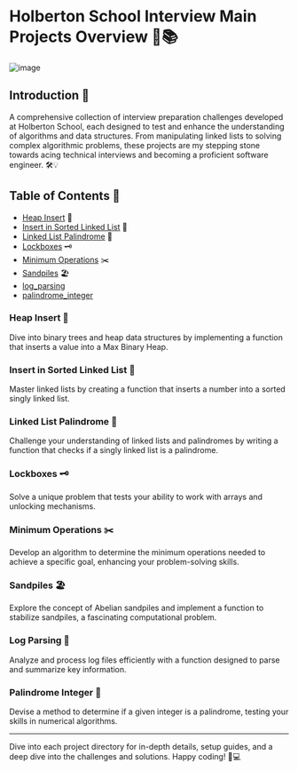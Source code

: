 # Holberton School Interview Main Projects Overview 🚀📚

![image](https://media.geeksforgeeks.org/wp-content/uploads/20211015174229/SoftwareEngineeringInterviewQuestionsAnswers.png)

## Introduction 🌟

A comprehensive collection of interview preparation challenges developed at Holberton School, each designed to test and enhance the understanding of algorithms and data structures.
From manipulating linked lists to solving complex algorithmic problems, these projects are my stepping stone towards acing technical interviews and becoming a proficient software engineer. 🛠️💡

## Table of Contents 📖

- [Heap Insert](#heap-insert) 🌲
- [Insert in Sorted Linked List](#insert-in-sorted-linked-list) 🔗
- [Linked List Palindrome](#linked-list-palindrome) 🔄
- [Lockboxes](#lockboxes) 🗝️
- [Minimum Operations](#minimum-operations) ✂️
- [Sandpiles](#sandpiles) 🏖️
- [log_parsing](#log_parsing)
- [palindrome_integer](#palingdrome_integer)

### Heap Insert 🌲

Dive into binary trees and heap data structures by implementing a function that inserts a value into a Max Binary Heap.

### Insert in Sorted Linked List 🔗

Master linked lists by creating a function that inserts a number into a sorted singly linked list.

### Linked List Palindrome 🔄

Challenge your understanding of linked lists and palindromes by writing a function that checks if a singly linked list is a palindrome.

### Lockboxes 🗝️

Solve a unique problem that tests your ability to work with arrays and unlocking mechanisms.

### Minimum Operations ✂️

Develop an algorithm to determine the minimum operations needed to achieve a specific goal, enhancing your problem-solving skills.

### Sandpiles 🏖️

Explore the concept of Abelian sandpiles and implement a function to stabilize sandpiles, a fascinating computational problem.

### Log Parsing 📜
Analyze and process log files efficiently with a function designed to parse and summarize key information.

### Palindrome Integer 🔢
Devise a method to determine if a given integer is a palindrome, testing your skills in numerical algorithms.

---

Dive into each project directory for in-depth details, setup guides, and a deep dive into the challenges and solutions. Happy coding! 🎉💻
